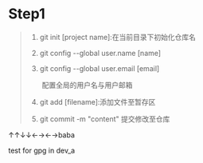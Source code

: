 # Step1

> 1. git init [project name]:在当前目录下初始化仓库名
>
> 2. git config --global user.name [name]
>
> 3. git config --global user.email [email]
>
>    ​	配置全局的用户名与用户邮箱
>
> 4. git add [filename]:添加文件至暂存区
>
> 5. git commit -m "content" 提交修改至仓库

↑↑↓↓←→←→baba

test for gpg in dev_a
